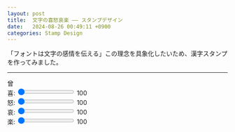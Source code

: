 ```yaml
---
layout: post
title:  文字の喜怒哀楽 —— スタンプデザイン
date:   2024-08-26 00:49:11 +0900
categories: Stamp Design
---
```


「フォントは文字の感情を伝える」この理念を具象化したいため、漢字スタンプを作ってみました。

---



    
<div class="container">
    <div class="text-container">
        <span class="zeng-font-demo">曾</span>
    </div>
    <div class="controls-container">
        <div class="control-container">
            <label for="happiness-slider">喜:</label>
            <input type="range" id="happiness-slider" min="100" max="900" value="100">
            <span id="happiness-value">100</span>
        </div>
        <div class="control-container">
            <label for="anger-slider">怒:</label>
            <input type="range" id="anger-slider" min="100" max="900" value="100">
            <span id="anger-value">100</span>
        </div>
        <div class="control-container">
            <label for="grief-slider">哀:</label>
            <input type="range" id="grief-slider" min="100" max="900" value="100">
            <span id="grief-value">100</span>
        </div>
        <div class="control-container">
            <label for="joy-slider">楽:</label>
            <input type="range" id="joy-slider" min="100" max="900" value="100">
            <span id="joy-value">100</span>
        </div>
    </div>
</div>




<script>
const sliders = {
    happiness: document.getElementById('happiness-slider'),
    anger: document.getElementById('anger-slider'),
    grief: document.getElementById('grief-slider'),
    joy: document.getElementById('joy-slider')
};

const values = {
    happiness: document.getElementById('happiness-value'),
    anger: document.getElementById('anger-value'),
    grief: document.getElementById('grief-value'),
    joy: document.getElementById('joy-value')
};

const fontDemo = document.querySelector('.zeng-font-demo');
let activeSlider = null;

function calculatePercentage(value) {
    return ((value - 100) / 800 * 100).toFixed(2); // 保留两位小数
}

function updateSliders(event) {
    const currentSlider = event.target;
    activeSlider = currentSlider;

    // 计算每个滑动条的百分比
    let percentages = {};
    let totalPercentage = 0;

    for (let key in sliders) {
        let slider = sliders[key];
        percentages[key] = calculatePercentage(slider.value);
        totalPercentage += parseFloat(percentages[key]);
    }

    // 计算当前滑动条的百分比
    const activeKey = currentSlider.id.replace('-slider', '');
    const activePercentage = calculatePercentage(currentSlider.value);
    totalPercentage -= parseFloat(percentages[activeKey]);
    totalPercentage += parseFloat(activePercentage);

    // 如果总百分比超过100，则调整其他滑动条
    if (totalPercentage > 100) {
        let excess = totalPercentage - 100;

        // 创建待调整的滑动条数组
        let slidersToAdjust = Object.keys(sliders).filter(key => sliders[key] !== currentSlider);

        // 调整其他滑动条的值
        slidersToAdjust.forEach(key => {
            let slider = sliders[key];
            let currentValue = parseInt(slider.value);
            let currentPercentage = parseFloat(percentages[key]);
            if (currentPercentage > 0) {
                let reduction = (currentPercentage / (100 - activePercentage)) * excess;
                slider.value = Math.max(100, currentValue - ((reduction / 100) * 800));
                percentages[key] = calculatePercentage(slider.value);
            }
        });
    }

    // 更新百分比显示
    values.happiness.textContent = `${percentages.happiness}%`;
    values.anger.textContent = `${percentages.anger}%`;
    values.grief.textContent = `${percentages.grief}%`;
    values.joy.textContent = `${percentages.joy}%`;

    // 更新字体设置
    fontDemo.style.fontVariationSettings = 
        `"HAPY" ${sliders.happiness.value}, "ANGE" ${sliders.anger.value}, "GRIE" ${sliders.grief.value}, "JOOY" ${sliders.joy.value}`;
}

// 为滑动条添加事件监听器
for (let key in sliders) {
    sliders[key].addEventListener('input', updateSliders);
}

// 初始更新
updateSliders({ target: sliders.happiness }); // 用一个滑动条初始化

</script>
